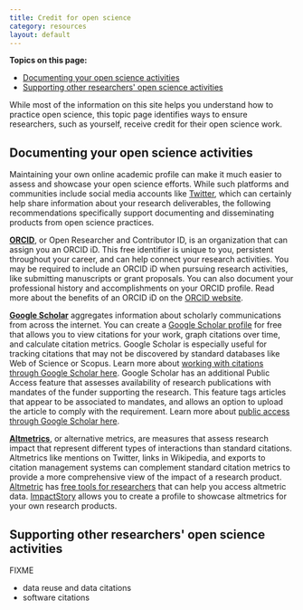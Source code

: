 ```yaml
---
title: Credit for open science
category: resources
layout: default
---
```


**Topics on this page:**
- [Documenting your open science activities](#documenting-your-open-science-activities)
- [Supporting other researchers' open science activities](#supporting-other-researchers-open-science-activities)

While most of the information on this site helps you understand how to practice open science,
this topic page identifies ways to ensure researchers, such as yourself,
receive credit for their open science work.

## Documenting your open science activities

Maintaining your own online academic profile can make it 
much easier to assess and showcase your open science efforts.
While such platforms and communities include social media accounts 
like [Twitter](twitter.com/),
which can certainly help share information about your research deliverables,
the following recommendations specifically support documenting and disseminating
products from open science practices.

[**ORCID**](https://orcid.org/), or Open Researcher and Contributor ID,
is an organization that can assign you an ORCID iD.
This free identifier is unique to you,
persistent throughout your career, 
and can help connect your research activities.
You may be required to include an ORCID iD when pursuing research activities,
like submitting manuscripts or grant proposals.
You can also document your professional history and accomplishments on your ORCID profile.
Read more about the benefits of an ORCID iD on the [ORCID website](https://info.orcid.org/benefits-for-researchers/).

[**Google Scholar**](https://scholar.google.com/intl/en/scholar/about.html) aggregates information about scholarly communications from across the internet.
You can create a [Google Scholar profile](https://scholar.google.com/intl/en/scholar/citations.html#overview)
for free that allows you to view citations for your work, 
graph citations over time,
and calculate citation metrics. 
Google Scholar is especially useful for tracking citations that may not be discovered 
by standard databases like Web of Science or Scopus. 
Learn more about [working with citations through Google Scholar here](https://scholar.google.com/intl/en/scholar/citations.html#citations).
Google Scholar has an additional Public Access feature that assesses 
availability of research publications with mandates of the funder supporting the research.
This feature tags articles that appear to be associated to mandates,
and allows an option to upload the article to comply with the requirement.
Learn more about [public access through Google Scholar here](https://scholar.google.com/intl/en/scholar/citations.html#publicaccess).

[**Altmetrics**](https://guides.lib.berkeley.edu/researchimpact/altmetrics),
or alternative metrics,
are measures that assess research impact that represent different types of interactions
than standard citations. 
Altmetrics like mentions on Twitter, links in Wikipedia, 
and exports to citation management systems
can complement standard citation metrics to provide a 
more comprehensive view of the impact of a research product.
[Altmetric](https://www.altmetric.com/) has 
[free tools for researchers](https://www.altmetric.com/audience/researchers/)
that can help you access altmetric data.
[ImpactStory](https://profiles.impactstory.org/) allows you to create a profile to showcase altmetrics
for your own research products.

## Supporting other researchers' open science activities

FIXME

- data reuse and data citations
- software citations
